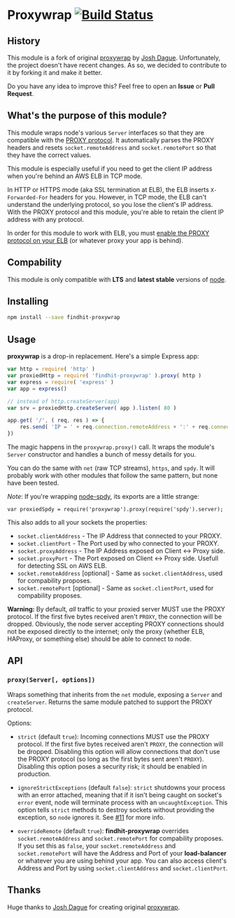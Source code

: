 # Proxywrap [![Build Status](https://travis-ci.org/findhit/proxywrap.svg?branch=master)](https://travis-ci.org/findhit/proxywrap)

## History

This module is a fork of original [proxywrap](https://github.com/daguej/node-proxywrap) by [Josh Dague](https://github.com/daguej). Unfortunately, the project doesn't have recent changes. As so, we decided to contribute to it by forking it and make it better.

Do you have any idea to improve this?
Feel free to open an **Issue** or **Pull Request**.

## What's the purpose of this module?

This module wraps node's various `Server` interfaces so that they are compatible with the [PROXY protocol](http://haproxy.1wt.eu/download/1.5/doc/proxy-protocol.txt).  It automatically parses the PROXY headers and resets `socket.remoteAddress` and `socket.remotePort` so that they have the correct values.

This module is especially useful if you need to get the client IP address when you're behind an AWS ELB in TCP mode.

In HTTP or HTTPS mode (aka SSL termination at ELB), the ELB inserts `X-Forwarded-For` headers for you.  However, in TCP mode, the ELB can't understand the underlying protocol, so you lose the client's IP address.  With the PROXY protocol and this module, you're able to retain the client IP address with any protocol.

In order for this module to work with ELB, you must [enable the PROXY protocol on your ELB](http://docs.aws.amazon.com/ElasticLoadBalancing/latest/DeveloperGuide/enable-proxy-protocol.html) (or whatever proxy your app is behind).

## Compability

This module is only compatible with **LTS** and **latest stable** versions of [node](https://github.com/nodejs/node).

## Installing

```bash
npm install --save findhit-proxywrap
```

## Usage

**proxywrap** is a drop-in replacement.  Here's a simple Express app:

```js
var http = require( 'http' )
var proxiedHttp = require( 'findhit-proxywrap' ).proxy( http )
var express = require( 'express' )
var app = express()

// instead of http.createServer(app)
var srv = proxiedHttp.createServer( app ).listen( 80 )

app.get( '/', ( req, res ) => {
    res.send( 'IP = ' + req.connection.remoteAddress + ':' + req.connection.remotePort )
})
```

The magic happens in the `proxywrap.proxy()` call.  It wraps the module's `Server` constructor and handles a bunch of messy details for you.

You can do the same with `net` (raw TCP streams), `https`, and `spdy`.  It will probably work with other modules that follow the same pattern, but none have been tested.

*Note*: If you're wrapping [node-spdy](https://github.com/indutny/node-spdy), its exports are a little strange:

    var proxiedSpdy = require('proxywrap').proxy(require('spdy').server);

This also adds to all your sockets the properties:
* `socket.clientAddress` - The IP Address that connected to your PROXY.
* `socket.clientPort` - The Port used by who connected to your PROXY.
* `socket.proxyAddress` - The IP Address exposed on Client <-> Proxy side.
* `socket.proxyPort` - The Port exposed on Client <-> Proxy side. Usefull for detecting SSL on AWS ELB.
* `socket.remoteAddress` [optional] - Same as `socket.clientAddress`, used for compability proposes.
* `socket.remotePort` [optional] - Same as `socket.clientPort`, used for compability proposes.

**Warning:** By default, *all* traffic to your proxied server MUST use the PROXY protocol.  If the first five bytes received aren't `PROXY`, the connection will be dropped.  Obviously, the node server accepting PROXY connections should not be exposed directly to the internet; only the proxy (whether ELB, HAProxy, or something else) should be able to connect to node.

## API


### `proxy(Server[, options])`

Wraps something that inherits from the `net` module, exposing a `Server` and `createServer`.  Returns the same module patched to support the PROXY protocol.

Options:

- `strict` (default `true`): Incoming connections MUST use the PROXY protocol.  If the first five bytes received aren't `PROXY`, the connection will be dropped.  Disabling this option will allow connections that don't use the PROXY protocol (so long as the first bytes sent aren't `PROXY`).  Disabling this option poses a security risk; it should be enabled in production.

- `ignoreStrictExceptions` (default `false`): `strict` shutdowns your process with an error attached, meaning that if it isn't being caught on socket's `error` event, node will terminate process with an `uncaughtException`. This option tells `strict` methods to destroy sockets without providing the exception, so `node` ignores it. See [#11](https://github.com/findhit/proxywrap/issues/11) for more info.

- `overrideRemote` (default `true`): **findhit-proxywrap** overrides `socket.remoteAddress` and `socket.remotePort` for compability proposes. If you set this as `false`, your `socket.remoteAddress` and `socket.remotePort` will have the Address and Port of your **load-balancer** or whatever you are using behind your app. You can also access client's Address and Port by using `socket.clientAddress` and `socket.clientPort`.


## Thanks

Huge thanks to [Josh Dague](https://github.com/daguej) for creating original [proxywrap](https://github.com/daguej/node-proxywrap).

